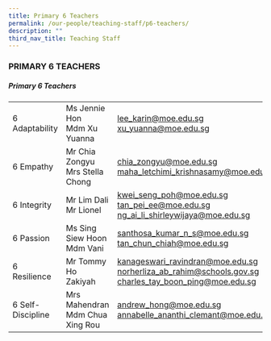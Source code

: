 ```yaml
---
title: Primary 6 Teachers
permalink: /our-people/teaching-staff/p6-teachers/
description: ""
third_nav_title: Teaching Staff
---
```

### PRIMARY 6 TEACHERS

##### Primary 6 Teachers

|  	|  	|  	|
|---	|---	|---	|
| 6 Adaptability 	| Ms Jennie Hon<br>Mdm Xu Yuanna 	| [lee\_karin@moe.edu.sg](mailto:lee_karin@moe.edu.sg) <br>[xu\_yuanna@moe.edu.sg](mailto:xu_yuanna@moe.edu.sg) 	|
| 6 Empathy 	| Mr Chia Zongyu<br>Mrs Stella Chong 	| [chia\_zongyu@moe.edu.sg](mailto:chia_zongyu@moe.edu.sg) <br>[maha\_letchimi\_krishnasamy@moe.edu.sg](mailto:maha_letchimi_krishnasamy@moe.edu.sg) 	|
| 6 Integrity 	| Mr Lim Dali<br>Mr Lionel 	| [kwei\_seng\_poh@moe.edu.sg](mailto:kwei_seng_poh@moe.edu.sg) <br>[tan\_pei\_ee@moe.edu.sg](mailto:tan_pei_ee@moe.edu.sg) <br>[ng\_ai\_li\_shirleywijaya@moe.edu.sg](mailto:ng_ai_li_shirleywijaya@moe.edu.sg)	|
| 6 Passion 	| Ms Sing Siew Hoon<br>Mdm Vani 	| [santhosa\_kumar\_n\_s@moe.edu.sg](mailto:santhosa_kumar_n_s@moe.edu.sg) <br>[tan\_chun\_chiah@moe.edu.sg](mailto:tan_chun_chiah@moe.edu.sg) 	|
| 6 Resilience 	| Mr Tommy Ho<br>Zakiyah 	| [kanageswari\_ravindran@moe.edu.sg](mailto:kanageswari_ravindran@moe.edu.sg) <br>[norherliza\_ab\_rahim@schools.gov.sg](mailto:norherliza_ab_rahim@schools.gov.sg) <br>[charles\_tay\_boon\_ping@moe.edu.sg](mailto:charles_tay_boon_ping@moe.edu.sg)	|
| 6 Self-Discipline 	| Mrs Mahendran<br>Mdm Chua Xing Rou 	| [andrew\_hong@moe.edu.sg](mailto:andrew_hong@moe.edu.sg) <br>[annabelle\_ananthi\_clemant@moe.edu.sg](mailto:annabelle_ananthi_clemant@moe.edu.sg)|